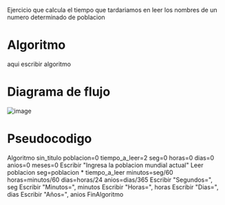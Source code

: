 Ejercicio que calcula el tiempo que tardariamos en leer los nombres de un numero determinado de poblacion
# Algoritmo
aqui escribir algoritmo
# Diagrama de flujo

![image](https://user-images.githubusercontent.com/119749136/208263953-ea0122ad-ad22-4a7b-a201-d881895edd18.png)

# Pseudocodigo

Algoritmo sin_titulo
	poblacion=0
	tiempo_a_leer=2
	seg=0
	horas=0
	dias=0
	anios=0
	meses=0
	Escribir "Ingresa la poblacion mundial actual"
	Leer poblacion
	seg=poblacion * tiempo_a_leer
	minutos=seg/60
	horas=minutos/60
	dias=horas/24
	anios=dias/365 
	Escribir "Segundos=", seg
	Escribir "Minutos=", minutos
	Escribir "Horas=", horas
	Escribir "Dias=", dias
	Escribir "Años=", anios
FinAlgoritmo
